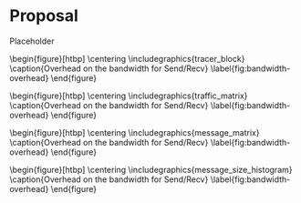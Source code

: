 # Proposal

Placeholder

\begin{figure}[htbp]
    \centering
    \includegraphics{tracer_block}
    \caption{Overhead on the bandwidth for Send/Recv}
    \label{fig:bandwidth-overhead}
\end{figure}


\begin{figure}[htbp]
    \centering
    \includegraphics{traffic_matrix}
    \caption{Overhead on the bandwidth for Send/Recv}
    \label{fig:bandwidth-overhead}
\end{figure}

\begin{figure}[htbp]
    \centering
    \includegraphics{message_matrix}
    \caption{Overhead on the bandwidth for Send/Recv}
    \label{fig:bandwidth-overhead}
\end{figure}

\begin{figure}[htbp]
    \centering
    \includegraphics{message_size_histogram}
    \caption{Overhead on the bandwidth for Send/Recv}
    \label{fig:bandwidth-overhead}
\end{figure}
